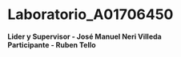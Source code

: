 # Laboratorio_A01706450
**Lider y Supervisor - José Manuel Neri Villeda**<br>
**Participante - Ruben Tello**
